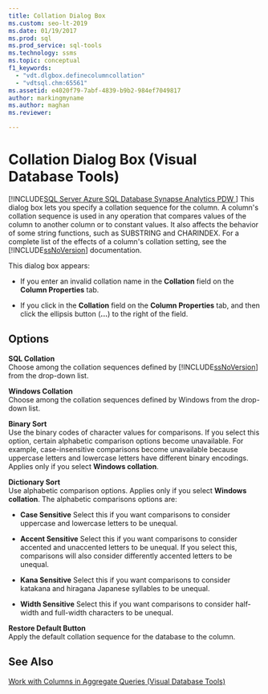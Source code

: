 ```yaml
---
title: Collation Dialog Box
ms.custom: seo-lt-2019
ms.date: 01/19/2017
ms.prod: sql
ms.prod_service: sql-tools
ms.technology: ssms
ms.topic: conceptual
f1_keywords: 
  - "vdt.dlgbox.definecolumncollation"
  - "vdtsql.chm:65561"
ms.assetid: e4020f79-7abf-4839-b9b2-984ef7049817
author: markingmyname
ms.author: maghan
ms.reviewer: 

---
```

# Collation Dialog Box (Visual Database Tools)
[!INCLUDE[SQL Server Azure SQL Database Synapse Analytics PDW ](../../includes/applies-to-version/sql-asdb-asdbmi-asa-pdw.md)]
This dialog box lets you specify a collation sequence for the column. A column's collation sequence is used in any operation that compares values of the column to another column or to constant values. It also affects the behavior of some string functions, such as SUBSTRING and CHARINDEX. For a complete list of the effects of a column's collation setting, see the [!INCLUDE[ssNoVersion](../../includes/ssnoversion-md.md)] documentation.  
  
This dialog box appears:  
  
-   If you enter an invalid collation name in the **Collation** field on the **Column Properties** tab.  
  
-   If you click in the **Collation** field on the **Column Properties** tab, and then click the ellipsis button (**...**) to the right of the field.  
  
## Options  
**SQL Collation**  
Choose among the collation sequences defined by [!INCLUDE[ssNoVersion](../../includes/ssnoversion-md.md)] from the drop-down list.  
  
**Windows Collation**  
Choose among the collation sequences defined by Windows from the drop-down list.  
  
**Binary Sort**  
Use the binary codes of character values for comparisons. If you select this option, certain alphabetic comparison options become unavailable. For example, case-insensitive comparisons become unavailable because uppercase letters and lowercase letters have different binary encodings. Applies only if you select **Windows collation**.  
  
**Dictionary Sort**  
Use alphabetic comparison options. Applies only if you select **Windows collation**. The alphabetic comparisons options are:  
  
-   **Case Sensitive** Select this if you want comparisons to consider uppercase and lowercase letters to be unequal.  
  
-   **Accent Sensitive** Select this if you want comparisons to consider accented and unaccented letters to be unequal. If you select this, comparisons will also consider differently accented letters to be unequal.  
  
-   **Kana Sensitive** Select this if you want comparisons to consider katakana and hiragana Japanese syllables to be unequal.  
  
-   **Width Sensitive** Select this if you want comparisons to consider half-width and full-width characters to be unequal.  
  
**Restore Default Button**  
Apply the default collation sequence for the database to the column.  
  
## See Also  
[Work with Columns in Aggregate Queries &#40;Visual Database Tools&#41;](../../ssms/visual-db-tools/work-with-columns-in-aggregate-queries-visual-database-tools.md)  
  
